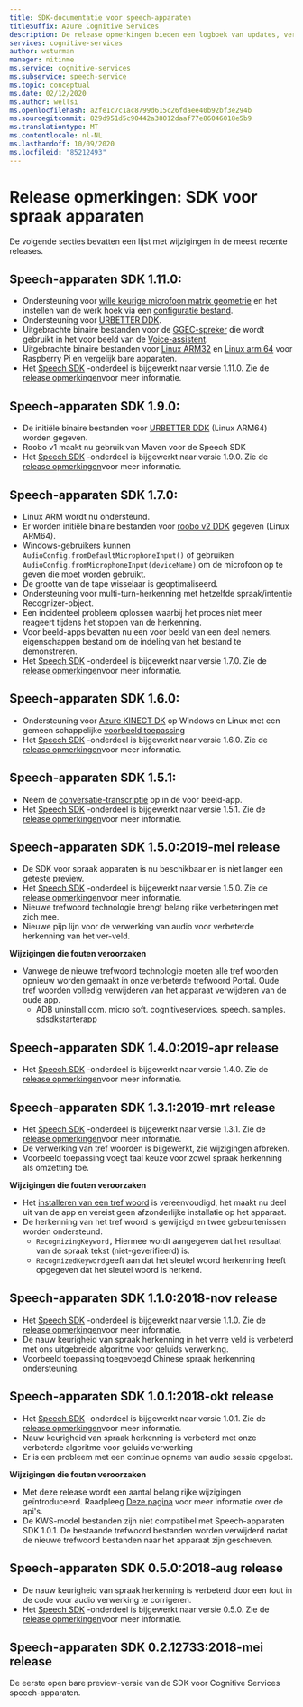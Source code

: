 ```yaml
---
title: SDK-documentatie voor speech-apparaten
titleSuffix: Azure Cognitive Services
description: De release opmerkingen bieden een logboek van updates, verbeteringen, fout oplossingen en wijzigingen aan de SDK voor spraak apparaten. Dit artikel wordt bijgewerkt met elke release van de SDK voor spraak apparaten.
services: cognitive-services
author: wsturman
manager: nitinme
ms.service: cognitive-services
ms.subservice: speech-service
ms.topic: conceptual
ms.date: 02/12/2020
ms.author: wellsi
ms.openlocfilehash: a2fe1c7c1ac8799d615c26fdaee40b92bf3e294b
ms.sourcegitcommit: 829d951d5c90442a38012daaf77e86046018e5b9
ms.translationtype: MT
ms.contentlocale: nl-NL
ms.lasthandoff: 10/09/2020
ms.locfileid: "85212493"
---
```

# <a name="release-notes-speech-devices-sdk"></a>Release opmerkingen: SDK voor spraak apparaten

De volgende secties bevatten een lijst met wijzigingen in de meest recente releases.

## <a name="speech-devices-sdk-1110"></a>Speech-apparaten SDK 1.11.0:

- Ondersteuning voor [wille keurige microfoon matrix geometrie](how-to-devices-microphone-array-configuration.md) en het instellen van de werk hoek via een [configuratie bestand](https://aka.ms/sdsdk-micarray-json).
- Ondersteuning voor [URBETTER DDK](http://www.urbetter.com/products_56/278.html).
- Uitgebrachte binaire bestanden voor de [GGEC-spreker](https://aka.ms/sdsdk-download-speaker) die wordt gebruikt in het voor beeld van de [Voice-assistent](https://aka.ms/sdsdk-speaker).
- Uitgebrachte binaire bestanden voor [Linux ARM32](https://aka.ms/sdsdk-download-linux-arm32) en [Linux arm 64](https://aka.ms/sdsdk-download-linux-arm64) voor Raspberry Pi en vergelijk bare apparaten.
- Het [Speech SDK](https://docs.microsoft.com/azure/cognitive-services/speech-service/speech-sdk-reference) -onderdeel is bijgewerkt naar versie 1.11.0. Zie de [release opmerkingen](https://aka.ms/csspeech/whatsnew)voor meer informatie.

## <a name="speech-devices-sdk-190"></a>Speech-apparaten SDK 1.9.0:

- De initiële binaire bestanden voor [URBETTER DDK](https://aka.ms/sdsdk-download-urbetter) (Linux ARM64) worden gegeven.
- Roobo v1 maakt nu gebruik van Maven voor de Speech SDK
- Het [Speech SDK](https://docs.microsoft.com/azure/cognitive-services/speech-service/speech-sdk-reference) -onderdeel is bijgewerkt naar versie 1.9.0. Zie de [release opmerkingen](https://aka.ms/csspeech/whatsnew)voor meer informatie.

## <a name="speech-devices-sdk-170"></a>Speech-apparaten SDK 1.7.0:

- Linux ARM wordt nu ondersteund.
- Er worden initiële binaire bestanden voor [roobo v2 DDK](https://aka.ms/sdsdk-download-roobov2) gegeven (Linux ARM64).
- Windows-gebruikers kunnen `AudioConfig.fromDefaultMicrophoneInput()` of gebruiken `AudioConfig.fromMicrophoneInput(deviceName)` om de microfoon op te geven die moet worden gebruikt.
- De grootte van de tape wisselaar is geoptimaliseerd.
- Ondersteuning voor multi-turn-herkenning met hetzelfde spraak/intentie Recognizer-object.
- Een incidenteel probleem oplossen waarbij het proces niet meer reageert tijdens het stoppen van de herkenning.
- Voor beeld-apps bevatten nu een voor beeld van een deel nemers. eigenschappen bestand om de indeling van het bestand te demonstreren.
- Het [Speech SDK](https://docs.microsoft.com/azure/cognitive-services/speech-service/speech-sdk-reference) -onderdeel is bijgewerkt naar versie 1.7.0. Zie de [release opmerkingen](https://aka.ms/csspeech/whatsnew)voor meer informatie.

## <a name="speech-devices-sdk-160"></a>Speech-apparaten SDK 1.6.0:

- Ondersteuning voor [Azure KINECT DK](https://azure.microsoft.com/services/kinect-dk/) op Windows en Linux met een gemeen schappelijke [voorbeeld toepassing](https://aka.ms/sdsdk-download)
- Het [Speech SDK](https://docs.microsoft.com/azure/cognitive-services/speech-service/speech-sdk-reference) -onderdeel is bijgewerkt naar versie 1.6.0. Zie de [release opmerkingen](https://aka.ms/csspeech/whatsnew)voor meer informatie.

## <a name="speech-devices-sdk-151"></a>Speech-apparaten SDK 1.5.1:

- Neem de [conversatie-transcriptie](conversation-transcription-service.md) op in de voor beeld-app.
- Het [Speech SDK](https://docs.microsoft.com/azure/cognitive-services/speech-service/speech-sdk-reference) -onderdeel is bijgewerkt naar versie 1.5.1. Zie de [release opmerkingen](https://aka.ms/csspeech/whatsnew)voor meer informatie.

## <a name="speech-devices-sdk-150-2019-may-release"></a>Speech-apparaten SDK 1.5.0:2019-mei release

- De SDK voor spraak apparaten is nu beschikbaar en is niet langer een geteste preview.
- Het [Speech SDK](https://docs.microsoft.com/azure/cognitive-services/speech-service/speech-sdk-reference) -onderdeel is bijgewerkt naar versie 1.5.0. Zie de [release opmerkingen](https://aka.ms/csspeech/whatsnew)voor meer informatie.
- Nieuwe trefwoord technologie brengt belang rijke verbeteringen met zich mee.
- Nieuwe pijp lijn voor de verwerking van audio voor verbeterde herkenning van het ver-veld.

**Wijzigingen die fouten veroorzaken**

- Vanwege de nieuwe trefwoord technologie moeten alle tref woorden opnieuw worden gemaakt in onze verbeterde trefwoord Portal. Oude tref woorden volledig verwijderen van het apparaat verwijderen van de oude app.
  - ADB uninstall com. micro soft. cognitiveservices. speech. samples. sdsdkstarterapp

## <a name="speech-devices-sdk-140-2019-apr-release"></a>Speech-apparaten SDK 1.4.0:2019-apr release

- Het [Speech SDK](https://docs.microsoft.com/azure/cognitive-services/speech-service/speech-sdk-reference) -onderdeel is bijgewerkt naar versie 1.4.0. Zie de [release opmerkingen](https://aka.ms/csspeech/whatsnew)voor meer informatie.

## <a name="speech-devices-sdk-131-2019-mar-release"></a>Speech-apparaten SDK 1.3.1:2019-mrt release

- Het [Speech SDK](https://docs.microsoft.com/azure/cognitive-services/speech-service/speech-sdk-reference) -onderdeel is bijgewerkt naar versie 1.3.1. Zie de [release opmerkingen](https://aka.ms/csspeech/whatsnew)voor meer informatie.
- De verwerking van tref woorden is bijgewerkt, zie wijzigingen afbreken.
- Voorbeeld toepassing voegt taal keuze voor zowel spraak herkenning als omzetting toe.

**Wijzigingen die fouten veroorzaken**

- Het [installeren van een tref woord](https://docs.microsoft.com/azure/cognitive-services/speech-service/speech-devices-sdk-create-kws) is vereenvoudigd, het maakt nu deel uit van de app en vereist geen afzonderlijke installatie op het apparaat.
- De herkenning van het tref woord is gewijzigd en twee gebeurtenissen worden ondersteund.
  - `RecognizingKeyword,` Hiermee wordt aangegeven dat het resultaat van de spraak tekst (niet-geverifieerd) is.
  - `RecognizedKeyword`geeft aan dat het sleutel woord herkenning heeft opgegeven dat het sleutel woord is herkend.

## <a name="speech-devices-sdk-110-2018-nov-release"></a>Speech-apparaten SDK 1.1.0:2018-nov release

- Het [Speech SDK](https://docs.microsoft.com/azure/cognitive-services/speech-service/speech-sdk-reference) -onderdeel is bijgewerkt naar versie 1.1.0. Zie de [release opmerkingen](https://aka.ms/csspeech/whatsnew)voor meer informatie.
- De nauw keurigheid van spraak herkenning in het verre veld is verbeterd met ons uitgebreide algoritme voor geluids verwerking.
- Voorbeeld toepassing toegevoegd Chinese spraak herkenning ondersteuning.

## <a name="speech-devices-sdk-101-2018-oct-release"></a>Speech-apparaten SDK 1.0.1:2018-okt release

- Het [Speech SDK](https://docs.microsoft.com/azure/cognitive-services/speech-service/speech-sdk-reference) -onderdeel is bijgewerkt naar versie 1.0.1. Zie de [release opmerkingen](https://aka.ms/csspeech/whatsnew)voor meer informatie.
- Nauw keurigheid van spraak herkenning is verbeterd met onze verbeterde algoritme voor geluids verwerking
- Er is een probleem met een continue opname van audio sessie opgelost.

**Wijzigingen die fouten veroorzaken**

- Met deze release wordt een aantal belang rijke wijzigingen geïntroduceerd. Raadpleeg [Deze pagina](https://aka.ms/csspeech/breakingchanges_1_0_0) voor meer informatie over de api's.
- De KWS-model bestanden zijn niet compatibel met Speech-apparaten SDK 1.0.1. De bestaande trefwoord bestanden worden verwijderd nadat de nieuwe trefwoord bestanden naar het apparaat zijn geschreven.

## <a name="speech-devices-sdk-050-2018-aug-release"></a>Speech-apparaten SDK 0.5.0:2018-aug release

- De nauw keurigheid van spraak herkenning is verbeterd door een fout in de code voor audio verwerking te corrigeren.
- Het [Speech SDK](https://docs.microsoft.com/azure/cognitive-services/speech-service/speech-sdk-reference) -onderdeel is bijgewerkt naar versie 0.5.0. Zie de [release opmerkingen](releasenotes.md#cognitive-services-speech-sdk-050-2018-july-release)voor meer informatie.

## <a name="speech-devices-sdk-0212733-2018-may-release"></a>Speech-apparaten SDK 0.2.12733:2018-mei release

De eerste open bare preview-versie van de SDK voor Cognitive Services speech-apparaten.
